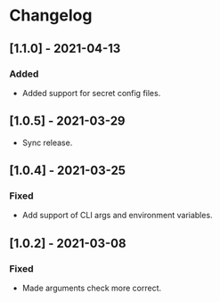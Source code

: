 # Changelog

## [1.1.0] - 2021-04-13

### Added

- Added support for secret config files.

## [1.0.5] - 2021-03-29

- Sync release.

## [1.0.4] - 2021-03-25

### Fixed

- Add support of CLI args and environment variables.

## [1.0.2] - 2021-03-08

### Fixed

- Made arguments check more correct.